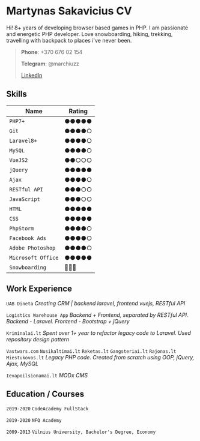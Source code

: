 
# Martynas Sakavicius CV

Hi! 8+ years of developing browser based games in PHP. I am passionate and energetic PHP developer. Love snowboarding, hiking, trekking, travelling with backpack to places i've never been.
>**Phone**: +370 676 02 154
>
>**Telegram**: @marchiuzz
>
>[LinkedIn](https://www.linkedin.com/in/martin-sakav-3945baa2/)

## Skills

|   Name            | Rating |
|-------------------|--------|
|`PHP7+`            | ●●●●●  |
|`Git`              | ●●●●○  |
|`Laravel8+`        | ●●●●○  |
|`MySQL`            | ●●●●○  |
|`VueJS2`           | ●●○○○ |
|`jQuery`           | ●●●●●  |
|`Ajax` 	          | ●●●●○  |
|`RESTful API`      | ●●●○○  |
|`JavaScript`       | ●●●○○  |
|`HTML` 	          | ●●●●●  |
|`CSS` 		          | ●●●●●  |
|`PhpStorm` 	      | ●●●●○  |
|`Facebook Ads`     | ●●●●○  |
|`Adobe Photoshop`  | ●●●●○  |
|`Microsoft Office` | ●●●●●  |
|`Snowboarding`     | 🥷🥷🥷  |

## Work Experience

`UAB Dineta` *Creating CRM | backend laravel, frontend vuejs, RESTful API*

`Logistics Warehouse App` *Backend + Frontend, separated by RESTful API.  Backend - Laravel. Frontend - Bootstrap + jQuery*

`Kriminalai.lt`  *Spent over 1+ year to refactor legacy code to Laravel. Used repository design pattern*

`Vastwars.com` `Nusikaltimai.lt` `Reketas.lt` `Gangsteriai.lt` `Rajonas.lt` `Miestukovos.lt` *Legacy PHP code. Created from scratch using OOP, jQuery, Ajax, MySQL*

`Ievapoilsionamai.lt` *MODx CMS*

## Education / Courses

`2019-2020` `CodeAcademy FullStack`

`2019-2020` `NFQ Academy`

`2009-2013` `Vilnius University, Bachelor's Degree, Economy`


